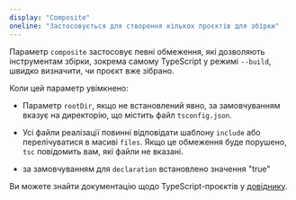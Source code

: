 ```yaml
---
display: "Composite"
oneline: "Застосовується для створення кількох проєктів для збірки"
---
```


Параметр `composite` застосовує певні обмеження, які дозволяють інструментам збірки, зокрема самому TypeScript у режимі `--build`, швидко визначити, чи проєкт вже зібрано.

Коли цей параметр увімкнено:

- Параметр `rootDir`, якщо не встановлений явно, за замовчуванням вказує на директорію, що містить файл `tsconfig.json`.

- Усі файли реалізації повинні відповідати шаблону `include` або перелічуватися в масиві `files`. Якщо це обмеження буде порушено, `tsc` повідомить вам, які файли не вказані.

- за замовчуванням для `declaration` встановлено значення "true"

Ви можете знайти документацію щодо TypeScript-проєктів у [довіднику](https://www.typescriptlang.org/docs/handbook/project-references.html).
